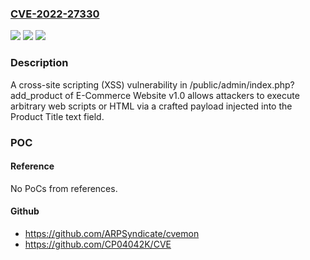### [CVE-2022-27330](https://cve.mitre.org/cgi-bin/cvename.cgi?name=CVE-2022-27330)
![](https://img.shields.io/static/v1?label=Product&message=n%2Fa&color=blue)
![](https://img.shields.io/static/v1?label=Version&message=n%2Fa&color=blue)
![](https://img.shields.io/static/v1?label=Vulnerability&message=n%2Fa&color=brighgreen)

### Description

A cross-site scripting (XSS) vulnerability in /public/admin/index.php?add_product of E-Commerce Website v1.0 allows attackers to execute arbitrary web scripts or HTML via a crafted payload injected into the Product Title text field.

### POC

#### Reference
No PoCs from references.

#### Github
- https://github.com/ARPSyndicate/cvemon
- https://github.com/CP04042K/CVE

